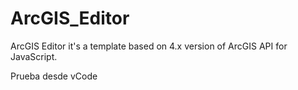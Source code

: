 # ArcGIS_Editor
ArcGIS Editor it's a template based on 4.x version of ArcGIS API for JavaScript.

Prueba desde vCode
